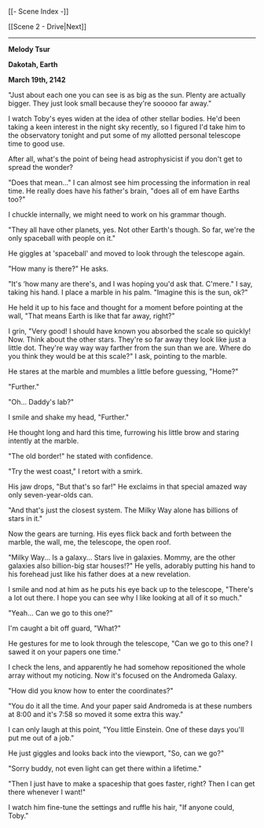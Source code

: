 [[- Scene Index -]]

[[Scene 2 - Drive|Next]]

---
**Melody Tsur**

**Dakotah, Earth**

**March 19th, 2142**

"Just about each one you can see is as big as the sun. Plenty are actually bigger. They just look small because they're sooooo far away."

  

I watch Toby's eyes widen at the idea of other stellar bodies. He'd been taking a keen interest in the night sky recently, so I figured I'd take him to the observatory tonight and put some of my allotted personal telescope time to good use.

  

After all, what's the point of being head astrophysicist if you don't get to spread the wonder?

  

"Does that mean..." I can almost see him processing the information in real time. He really does have his father's brain, "does all of em have Earths too?"

  

I chuckle internally, we might need to work on his grammar though.

  

"They all have other planets, yes. Not other Earth's though. So far, we're the only spaceball with people on it."

  

He giggles at 'spaceball' and moved to look through the telescope again.

  

"How many is there?" He asks.

  

"It's ‘how many are there's, and I was hoping you'd ask that. C'mere." I say, taking his hand. I place a marble in his palm. "Imagine this is the sun, ok?"

  

He held it up to his face and thought for a moment before pointing at the wall, "That means Earth is like that far away, right?"

  

I grin, "Very good! I should have known you absorbed the scale so quickly! Now. Think about the other stars. They're so far away they look like just a little dot. They're way way way farther from the sun than we are. Where do you think they would be at this scale?" I ask, pointing to the marble.

  

He stares at the marble and mumbles a little before guessing, "Home?"

  

"Further."

  

"Oh... Daddy's lab?"

  

I smile and shake my head, "Further."

  

He thought long and hard this time, furrowing his little brow and staring intently at the marble.

  

"The old border!" he stated with confidence.

  

"Try the west coast," I retort with a smirk.

  

His jaw drops, "But that's so far!" He exclaims in that special amazed way only seven-year-olds can.

  

"And that's just the closest system. The Milky Way alone has billions of stars in it."

  

Now the gears are turning. His eyes flick back and forth between the marble, the wall, me, the telescope, the open roof.

  

"Milky Way... Is a galaxy... Stars live in galaxies. Mommy, are the other galaxies also billion-big star houses!?" He yells, adorably putting his hand to his forehead just like his father does at a new revelation.

  

I smile and nod at him as he puts his eye back up to the telescope, "There's a lot out there. I hope you can see why I like looking at all of it so much."

  

"Yeah... Can we go to this one?"

  

I'm caught a bit off guard, "What?"

  

He gestures for me to look through the telescope, "Can we go to this one? I sawed it on your papers one time."

  

I check the lens, and apparently he had somehow repositioned the whole array without my noticing. Now it's focused on the Andromeda Galaxy.

  

"How did you know how to enter the coordinates?"

  

"You do it all the time. And your paper said Andromeda is at these numbers at 8:00 and it's 7:58 so moved it some extra this way."

  

I can only laugh at this point, "You little Einstein. One of these days you'll put me out of a job."

  

He just giggles and looks back into the viewport, "So, can we go?"

  

"Sorry buddy, not even light can get there within a lifetime."

  

"Then I just have to make a spaceship that goes faster, right? Then I can get there whenever I want!"

  

I watch him fine-tune the settings and ruffle his hair, "If anyone could, Toby."